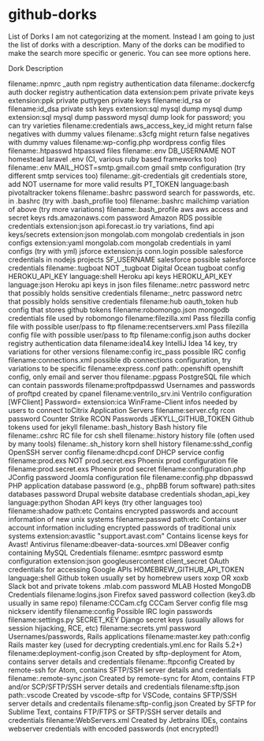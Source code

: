 # github-dorks



List of Dorks
I am not categorizing at the moment. Instead I am going to just the list of dorks with a description. Many of the dorks can be modified to make the search more specific or generic. You can see more options here.


Dork 	Description

filename:.npmrc _auth 	npm registry authentication data
filename:.dockercfg auth 	docker registry authentication data
extension:pem private 	private keys
extension:ppk private 	puttygen private keys
filename:id_rsa or filename:id_dsa 	private ssh keys
extension:sql mysql dump 	mysql dump
extension:sql mysql dump password 	mysql dump look for password; you can try varieties
filename:credentials aws_access_key_id 	might return false negatives with dummy values
filename:.s3cfg 	might return false negatives with dummy values
filename:wp-config.php 	wordpress config files
filename:.htpasswd 	htpasswd files
filename:.env DB_USERNAME NOT homestead 	laravel .env (CI, various ruby based frameworks too)
filename:.env MAIL_HOST=smtp.gmail.com 	gmail smtp configuration (try different smtp services too)
filename:.git-credentials 	git credentials store, add NOT username for more valid results
PT_TOKEN language:bash 	pivotaltracker tokens
filename:.bashrc password 	search for passwords, etc. in .bashrc (try with .bash_profile too)
filename:.bashrc mailchimp 	variation of above (try more variations)
filename:.bash_profile aws 	aws access and secret keys
rds.amazonaws.com password 	Amazon RDS possible credentials
extension:json api.forecast.io 	try variations, find api keys/secrets
extension:json mongolab.com 	mongolab credentials in json configs
extension:yaml mongolab.com 	mongolab credentials in yaml configs (try with yml)
jsforce extension:js conn.login 	possible salesforce credentials in nodejs projects
SF_USERNAME salesforce 	possible salesforce credentials
filename:.tugboat NOT _tugboat 	Digital Ocean tugboat config
HEROKU_API_KEY language:shell 	Heroku api keys
HEROKU_API_KEY language:json 	Heroku api keys in json files
filename:.netrc password 	netrc that possibly holds sensitive credentials
filename:_netrc password 	netrc that possibly holds sensitive credentials
filename:hub oauth_token 	hub config that stores github tokens
filename:robomongo.json 	mongodb credentials file used by robomongo
filename:filezilla.xml Pass 	filezilla config file with possible user/pass to ftp
filename:recentservers.xml Pass 	filezilla config file with possible user/pass to ftp
filename:config.json auths 	docker registry authentication data
filename:idea14.key 	IntelliJ Idea 14 key, try variations for other versions
filename:config irc_pass 	possible IRC config
filename:connections.xml 	possible db connections configuration, try variations to be specific
filename:express.conf path:.openshift 	openshift config, only email and server thou
filename:.pgpass 	PostgreSQL file which can contain passwords
filename:proftpdpasswd 	Usernames and passwords of proftpd created by cpanel
filename:ventrilo_srv.ini 	Ventrilo configuration
[WFClient] Password= extension:ica 	WinFrame-Client infos needed by users to connect toCitrix Application Servers
filename:server.cfg rcon password 	Counter Strike RCON Passwords
JEKYLL_GITHUB_TOKEN 	Github tokens used for jekyll
filename:.bash_history 	Bash history file
filename:.cshrc 	RC file for csh shell
filename:.history 	history file (often used by many tools)
filename:.sh_history 	korn shell history
filename:sshd_config 	OpenSSH server config
filename:dhcpd.conf 	DHCP service config
filename:prod.exs NOT prod.secret.exs 	Phoenix prod configuration file
filename:prod.secret.exs 	Phoenix prod secret
filename:configuration.php JConfig password 	Joomla configuration file
filename:config.php dbpasswd 	PHP application database password (e.g., phpBB forum software)
path:sites databases password 	Drupal website database credentials
shodan_api_key language:python 	Shodan API keys (try other languages too)
filename:shadow path:etc 	Contains encrypted passwords and account information of new unix systems
filename:passwd path:etc 	Contains user account information including encrypted passwords of traditional unix systems
extension:avastlic "support.avast.com" 	Contains license keys for Avast! Antivirus
filename:dbeaver-data-sources.xml 	DBeaver config containing MySQL Credentials
filename:.esmtprc password 	esmtp configuration
extension:json googleusercontent client_secret 	OAuth credentials for accessing Google APIs
HOMEBREW_GITHUB_API_TOKEN language:shell 	Github token usually set by homebrew users
xoxp OR xoxb 	Slack bot and private tokens
.mlab.com password 	MLAB Hosted MongoDB Credentials
filename:logins.json 	Firefox saved password collection (key3.db usually in same repo)
filename:CCCam.cfg 	CCCam Server config file
msg nickserv identify filename:config 	Possible IRC login passwords
filename:settings.py SECRET_KEY 	Django secret keys (usually allows for session hijacking, RCE, etc)
filename:secrets.yml password 	Usernames/passwords, Rails applications
filename:master.key path:config 	Rails master key (used for decrypting credentials.yml.enc for Rails 5.2+)
filename:deployment-config.json 	Created by sftp-deployment for Atom, contains server details and credentials
filename:.ftpconfig 	Created by remote-ssh for Atom, contains SFTP/SSH server details and credentials
filename:.remote-sync.json 	Created by remote-sync for Atom, contains FTP and/or SCP/SFTP/SSH server details and credentials
filename:sftp.json path:.vscode 	Created by vscode-sftp for VSCode, contains SFTP/SSH server details and credentails
filename:sftp-config.json 	Created by SFTP for Sublime Text, contains FTP/FTPS or SFTP/SSH server details and credentials
filename:WebServers.xml 	Created by Jetbrains IDEs, contains webserver credentials with encoded passwords (not encrypted!)
